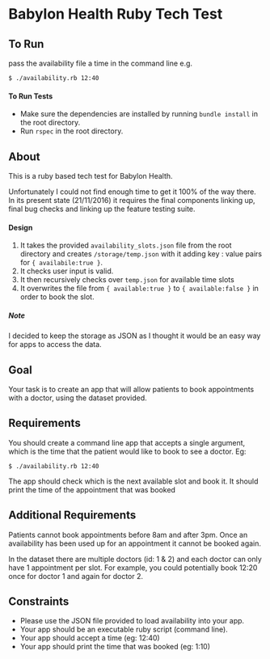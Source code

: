 Babylon Health Ruby Tech Test
=============================

To Run
------
pass the availability file a time in the command line e.g.

`$ ./availability.rb 12:40`

#### To Run Tests

- Make sure the dependencies are installed by running `bundle install` in the root directory.
- Run `rspec` in the root directory.

About
-----

This is a ruby based tech test for Babylon Health.  

Unfortunately I could not find enough time to get it 100% of the way there. In its present state (21/11/2016) it requires the final components linking up, final bug checks and linking up the feature testing suite.

#### Design

1. It takes the provided `availability_slots.json` file from the root directory and creates `/storage/temp.json` with it adding key : value pairs for `{ availabile:true }`.
2. It checks user input is valid.
3. It then recursively checks over `temp.json` for available time slots
4. It overwrites the file from `{ available:true }` to `{ available:false }` in order to book the slot.

##### Note

I decided to keep the storage as JSON as I thought it would be an easy way for apps to access the data.

Goal
----

Your task is to create an app that will allow patients to book appointments with a doctor, using the dataset provided.

## Requirements
You should create a command line app that accepts a single argument, which is the time that the patient
would like to book to see a doctor. Eg:

    $ ./availability.rb 12:40

The app should check which is the next available slot and book it.
It should print the time of the appointment that was booked

## Additional Requirements
Patients cannot book appointments before 8am and after 3pm. Once an availability has been
used up for an appointment it cannot be booked again.

In the dataset there are multiple doctors (id: 1 & 2) and each doctor can only have 1 appointment per slot.
For example, you could potentially book 12:20 once for doctor 1 and again for doctor 2.

## Constraints
* Please use the JSON file provided to load availability into your app.
* Your app should be an executable ruby script (command line).
* Your app should accept a time (eg: 12:40)
* Your app should print the time that was booked (eg: 1:10)
